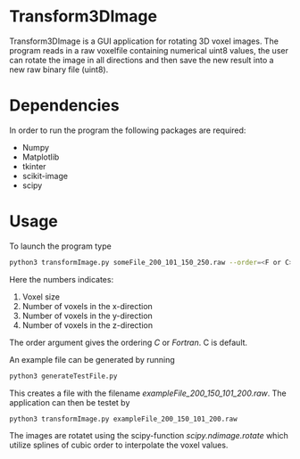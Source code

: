 # Transform3DImage
Transform3DImage is a GUI application for rotating 3D voxel images.
The program reads in a raw voxelfile containing numerical uint8 values,
the user can rotate the image in all directions and then save the new result
into a new raw binary file (uint8).

# Dependencies
In order to run the program the following packages are required:
* Numpy
* Matplotlib
* tkinter
* scikit-image
* scipy

# Usage
To launch the program type
```bash
python3 transformImage.py someFile_200_101_150_250.raw --order=<F or C>
```
Here the numbers indicates:

1. Voxel size
2. Number of voxels in the x-direction
3. Number of voxels in the y-direction
4. Number of voxels in the z-direction

The order argument gives the ordering *C* or *Fortran*. C is default.

An example file can be generated by running
```bash
python3 generateTestFile.py
```
This creates a file with the filename *exampleFile_200_150_101_200.raw*.
The application can then be testet by
```bash
python3 transformImage.py exampleFile_200_150_101_200.raw
```

The images are rotatet using the scipy-function *scipy.ndimage.rotate* which
utilize splines of cubic order to interpolate the voxel values.
